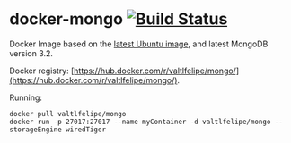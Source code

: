 # docker-mongo [![Build Status](https://travis-ci.org/valtlfelipe/docker-mongo.svg?branch=master)](https://travis-ci.org/valtlfelipe/docker-mongo)

Docker Image based on the [latest Ubuntu image](https://hub.docker.com/_/ubuntu/), and latest MongoDB version 3.2.

Docker registry: [https://hub.docker.com/r/valtlfelipe/mongo/](https://hub.docker.com/r/valtlfelipe/mongo/).

Running:
```
docker pull valtlfelipe/mongo
docker run -p 27017:27017 --name myContainer -d valtlfelipe/mongo --storageEngine wiredTiger
```
